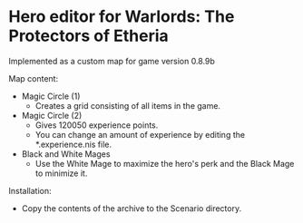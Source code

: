 # Hero editor for Warlords: The Protectors of Etheria
Implemented as a custom map for game version 0.8.9b

Map content:
- Magic Circle (1)
  - Creates a grid consisting of all items in the game.
- Magic Circle (2)
  - Gives 120050 experience points.
  - You can change an amount of experience by editing the \*.experience.nis file.
- Black and White Mages
  - Use the White Mage to maximize the hero's perk and the Black Mage to minimize it.

Installation:
- Copy the contents of the archive to the Scenario directory.
